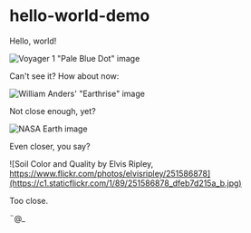 # hello-world-demo

Hello, world!

![Voyager 1 "Pale Blue Dot" image](http://upload.wikimedia.org/wikipedia/commons/7/73/Pale_Blue_Dot.png)

Can't see it? How about now:

![William Anders' "Earthrise" image](http://upload.wikimedia.org/wikipedia/commons/a/a8/NASA-Apollo8-Dec24-Earthrise.jpg)

Not close enough, yet?

![NASA Earth image](http://www.nasa.gov/centers/goddard/images/content/638831main_globe_east_2048.jpg)

Even closer, you say?

![Soil Color and Quality by Elvis Ripley, https://www.flickr.com/photos/elvisripley/251586878](https://c1.staticflickr.com/1/89/251586878_dfeb7d215a_b.jpg)

Too close.

¨@_
